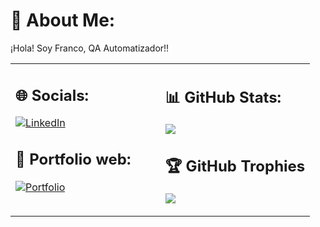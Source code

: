 # 💫 About Me:
¡Hola! Soy Franco, QA Automatizador!!

<table>
<tr>
<td width="50%" valign="top">

## 🌐 Socials:
[![LinkedIn](https://img.shields.io/badge/LinkedIn-%230077B5.svg?logo=linkedin&logoColor=white)](https://linkedin.com/in/franco-mariño-2a289620a/)

## 💼 Portfolio web:
[![Portfolio](https://portfolio.francomarino.dev/og-image.jpg)](https://portfolio.francomarino.dev)

</td>
<td width="50%" valign="top">

## 📊 GitHub Stats:
![](https://github-readme-stats.vercel.app/api?username=fmarinoa&theme=dark)

## 🏆 GitHub Trophies
![](https://github-profile-trophy.vercel.app/?username=fmarinoa&theme=tokyonight&no-frame=false&no-bg=true&margin-w=4)

</td>
</tr>
</table>

<!-- Proudly created with GPRM ( https://gprm.itsvg.in ) -->
